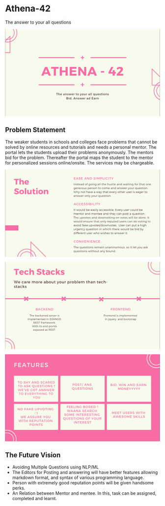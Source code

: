 # Athena-42

The answer to your all questions

![](ss/1.png)

## Problem Statement
The weaker students in schools and colleges face problems that cannot be solved by online resources and tutorials and needs a personal mentor. The portal lets the students upload their problems anonymously. The mentors bid for the problem. Thereafter the portal maps the student to the mentor for personalized sessions online/onsite. The services may be chargeable.

![](ss/2.png)

![](ss/3.png)

![](ss/4.png)


## The Future Vision
* Avoiding Multiple Questions using NLP/ML
* The Editors for Posting and answering will have better features allowing markdown format, and syntax of various programming language.
* Person with extremely good reputation points will be given handsome perks.
* An Relation between Mentor and mentee. In this, task can be assigned, completed and learnt.